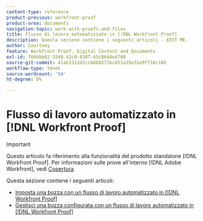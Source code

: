 ```yaml
---
content-type: reference
product-previous: workfront-proof
product-area: documents
navigation-topic: work-with-proofs-and-files
title: Flusso di lavoro automatizzato in [!DNL Workfront Proof]
description: Questa sezione contiene i seguenti articoli - EDIT ME.
author: Courtney
feature: Workfront Proof, Digital Content and Documents
exl-id: f046bb02-3348-42c0-8307-65c86d4e4789
source-git-commit: 41ab1312d2ccb8b8271bc851a35e31e9ff18c16b
workflow-type: tm+mt
source-wordcount: '54'
ht-degree: 0%

---
```


# Flusso di lavoro automatizzato in [!DNL Workfront Proof]

>[!IMPORTANT]
>
>Questo articolo fa riferimento alla funzionalità del prodotto standalone [!DNL Workfront Proof]. Per informazioni sulle prove all&#39;interno [!DNL Adobe Workfront], vedi [Copertura](../../../review-and-approve-work/proofing/proofing.md).

Questa sezione contiene i seguenti articoli:

* [Imposta una bozza con un flusso di lavoro automatizzato in [!DNL Workfront Proof]](../../../workfront-proof/wp-work-proofsfiles/automated-workflow/set-up-proof-auto-workflow.md)
* [Gestisci una bozza configurata con un flusso di lavoro automatizzato in [!DNL Workfront Proof]](../../../workfront-proof/wp-work-proofsfiles/automated-workflow/manage-proof-configured-auto-workflow.md)
